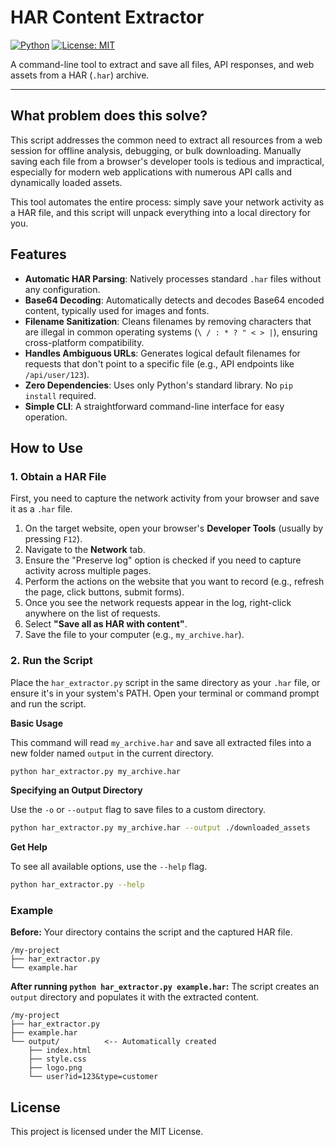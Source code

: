 # HAR Content Extractor

[![Python](https://img.shields.io/badge/python-3.6+-blue.svg)](https://www.python.org/downloads/)
[![License: MIT](https://img.shields.io/badge/License-MIT-yellow.svg)](https://opensource.org/licenses/MIT)

A command-line tool to extract and save all files, API responses, and web assets from a HAR (`.har`) archive.

---

## What problem does this solve?

This script addresses the common need to extract all resources from a web session for offline analysis, debugging, or bulk downloading. Manually saving each file from a browser's developer tools is tedious and impractical, especially for modern web applications with numerous API calls and dynamically loaded assets. 

This tool automates the entire process: simply save your network activity as a HAR file, and this script will unpack everything into a local directory for you.

## Features

*   **Automatic HAR Parsing**: Natively processes standard `.har` files without any configuration.
*   **Base64 Decoding**: Automatically detects and decodes Base64 encoded content, typically used for images and fonts.
*   **Filename Sanitization**: Cleans filenames by removing characters that are illegal in common operating systems (`\ / : * ? " < > |`), ensuring cross-platform compatibility.
*   **Handles Ambiguous URLs**: Generates logical default filenames for requests that don't point to a specific file (e.g., API endpoints like `/api/user/123`).
*   **Zero Dependencies**: Uses only Python's standard library. No `pip install` required.
*   **Simple CLI**: A straightforward command-line interface for easy operation.

## How to Use

### 1. Obtain a HAR File

First, you need to capture the network activity from your browser and save it as a `.har` file.

1.  On the target website, open your browser's **Developer Tools** (usually by pressing `F12`).
2.  Navigate to the **Network** tab.
3.  Ensure the "Preserve log" option is checked if you need to capture activity across multiple pages.
4.  Perform the actions on the website that you want to record (e.g., refresh the page, click buttons, submit forms).
5.  Once you see the network requests appear in the log, right-click anywhere on the list of requests.
6.  Select **"Save all as HAR with content"**.
7.  Save the file to your computer (e.g., `my_archive.har`).

### 2. Run the Script

Place the `har_extractor.py` script in the same directory as your `.har` file, or ensure it's in your system's PATH. Open your terminal or command prompt and run the script.

**Basic Usage**

This command will read `my_archive.har` and save all extracted files into a new folder named `output` in the current directory.

```bash
python har_extractor.py my_archive.har
```

**Specifying an Output Directory**

Use the `-o` or `--output` flag to save files to a custom directory.

```bash
python har_extractor.py my_archive.har --output ./downloaded_assets
```

**Get Help**

To see all available options, use the `--help` flag.

```bash
python har_extractor.py --help
```

### Example

**Before:**
Your directory contains the script and the captured HAR file.

```
/my-project
├── har_extractor.py
└── example.har
```

**After running `python har_extractor.py example.har`:**
The script creates an `output` directory and populates it with the extracted content.

```
/my-project
├── har_extractor.py
├── example.har
└── output/          <-- Automatically created
    ├── index.html
    ├── style.css
    ├── logo.png
    └── user?id=123&type=customer
```

## License

This project is licensed under the MIT License.
